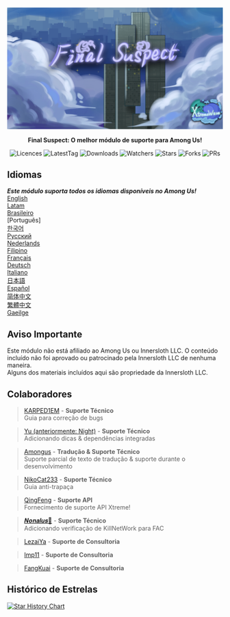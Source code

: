 ﻿<div align="center">

![FS-XW](Assets/LogoWithTeam.png)

**Final Suspect: O melhor módulo de suporte para Among Us!**

<img src="https://badgen.net/github/license/XtremeWave/FinalSuspect" alt="Licences">
<img src="https://badgen.net/github/tag/XtremeWave/FinalSuspect" alt="LatestTag">
<img src="https://badgen.net/github/assets-dl/XtremeWave/FinalSuspect" alt="Downloads">
<img src="https://badgen.net/github/watchers/XtremeWave/FinalSuspect" alt="Watchers">
<img src="https://badgen.net/github/stars/XtremeWave/FinalSuspect" alt="Stars">
<img src="https://badgen.net/github/forks/XtremeWave/FinalSuspect" alt="Forks">
<img src="https://badgen.net/github/prs/XtremeWave/FinalSuspect" alt="PRs">

</div>

## Idiomas
***Este módulo suporta todos os idiomas disponíveis no Among Us!***<br>
[English](README.md) <br>
[Latam](README_es_LA.md)<br>
[Brasileiro](README_pt_BR.md)<br>
[Português]<br>
[한국어](README_ko.md)<br>
[Русский](README_ru.md)<br>
[Nederlands](README_nl.md)<br>
[Filipino](README_tl.md)<br>
[Français](README_fr.md)<br>
[Deutsch](README_de.md)<br>
[Italiano](README_it.md)<br>
[日本語](README_ja.md)<br>
[Español](README_es.md)<br>
[简体中文](README_zh.md)<br>
[繁體中文](README_zh_CHT.md)<br>
[Gaeilge](README_ga.md)<br>

## Aviso Importante
Este módulo não está afiliado ao Among Us ou Innersloth LLC. O conteúdo incluído não foi aprovado ou patrocinado pela Innersloth LLC de nenhuma maneira.<br>
Alguns dos materiais incluídos aqui são propriedade da Innersloth LLC.

## Colaboradores
>[KARPED1EM](https://github.com/KARPED1EM) - **Suporte Técnico**<br>
>Guia para correção de bugs

>[Yu (anteriormente: Night)](https://github.com/Night-GUA) - **Suporte Técnico**<br>
>Adicionando dicas & dependências integradas

>[Amongus](https://github.com/XiezibanWrite) - **Tradução & Suporte Técnico**<br>
>Suporte parcial de texto de tradução & suporte durante o desenvolvimento

>[NikoCat233](https://github.com/NikoCat233) - **Suporte Técnico**<br>
>Guia anti-trapaça

> [QingFeng](https://github.com/QingFeng-awa) - **Suporte API**<br>
>Fornecimento de suporte API Xtreme!

>[𝑵𝒐𝒏𝒂𝒍𝒖𝒔🍥](https://github.com/Reborn5537) - **Suporte Técnico**<br>
>Adicionando verificação de KillNetWork para FAC

>[LezaiYa](https://github.com/LezaiYa1) - **Suporte de Consultoria**

>[Imp11](https://github.com/dabao40) - **Suporte de Consultoria**

>[FangKuai](https://github.com/FangKuaiYa) - **Suporte de Consultoria**

## Histórico de Estrelas
[![Star History Chart](https://api.star-history.com/svg?repos=XtremeWave/FinalSuspect&type=Date)](https://star-history.com/#XtremeWave/FinalSuspect&Date)